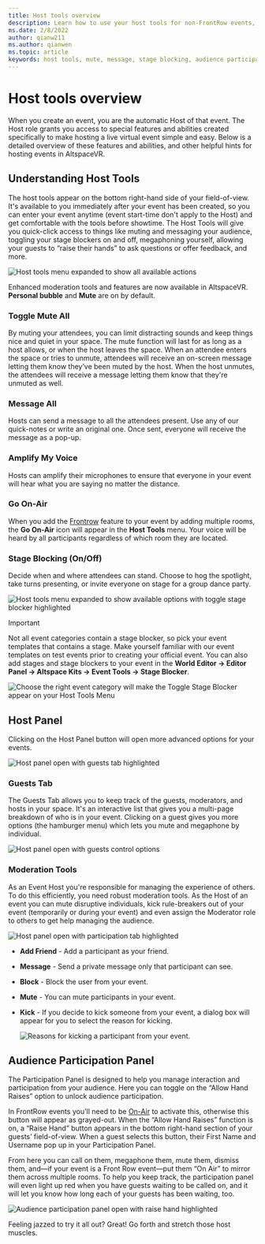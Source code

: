 ```yaml
---
title: Host tools overview
description: Learn how to use your host tools for non-FrontRow events, including muting, messaging, and moderating.
ms.date: 2/8/2022
author: qianw211
ms.author: qianwen
ms.topic: article
keywords: host tools, mute, message, stage blocking, audience participation
---
```


# Host tools overview

When you create an event, you are the automatic Host of that event. The Host role grants you access to special features and abilities created specifically to make hosting a live virtual event simple and easy. Below is a detailed overview of these features and abilities, and other helpful hints for hosting events in AltspaceVR.

## Understanding Host Tools

The host tools appear on the bottom right-hand side of your field-of-view. It's available to you immediately after your event has been created, so you can enter your event anytime (event start-time don't apply to the Host) and get comfortable with the tools before showtime. The Host Tools will give you quick-click access to things like muting and messaging your audience, toggling your stage blockers on and off, megaphoning yourself, allowing your guests to “raise their hands” to ask questions or offer feedback, and more.

![Host tools menu expanded to show all available actions](images/host-tools-img-01.png) 

Enhanced moderation tools and features are now available in AltspaceVR.  **Personal bubble** and **Mute** are on by default.

### Toggle Mute All

By muting your attendees, you can limit distracting sounds and keep things nice and quiet in your space. The mute function will last for as long as a host allows, or when the host leaves the space. When an attendee enters the space or tries to unmute, attendees will receive an on-screen message letting them know they’ve been muted by the host. When the host unmutes, the attendees will receive a message letting them know that they're unmuted as well.

### Message All

Hosts can send a message to all the attendees present. Use any of our quick-notes or write an original one. Once sent, everyone will receive the message as a pop-up.

### Amplify My Voice

Hosts can amplify their microphones to ensure that everyone in your event will hear what you are saying no matter the distance.

### Go On-Air

When you add the [Frontrow](../faqs/scaling-audiences.md) feature to your event by adding multiple rooms, the **Go On-Air** icon will appear in the **Host Tools** menu.  Your voice will be heard by all participants regardless of which room they are located.

### Stage Blocking (On/Off)

Decide when and where attendees can stand. Choose to hog the spotlight, take turns presenting, or invite everyone on stage for a group dance party.

![Host tools menu expanded to show available options with toggle stage blocker highlighted](images/host-tools-img-02.png)

> [!IMPORTANT]
> Not all event categories contain a stage blocker, so pick your event templates that contains a stage. Make yourself familiar with our event templates on test events prior to creating your official event. You can also add stages and stage blockers to your event in the **World Editor -> Editor Panel -> Altspace Kits -> Event Tools -> Stage Blocker**.

![Choose the right event category will make the Toggle Stage Blocker appear on your **Host Tools** Menu](images/events-category.png)

## Host Panel

Clicking on the Host Panel button will open more advanced options for your events.

![Host panel open with guests tab highlighted](images/host-panel-details.png)

### Guests Tab

The Guests Tab allows you to keep track of the guests, moderators, and hosts in your space. It's an interactive list that gives you a multi-page breakdown of who is in your event. Clicking on a guest gives you more options (the hamburger menu) which lets you mute and megaphone by individual.

![Host panel open with guests control options](images/host-panel-guests-details.png)

### Moderation Tools

As an Event Host you're responsible for managing the experience of others. To do this efficiently, you need robust moderation tools. As the Host of an event you can mute disruptive individuals, kick rule-breakers out of your event (temporarily or during your event) and even assign the Moderator role to others to get help managing the audience.

![Host panel open with participation tab highlighted](images/moderation-tools.png)

* **Add Friend** - Add a participant as your friend.
* **Message** - Send a private message only that participant can see.
* **Block** - Block the user from your event.
* **Mute** - You can mute participants in your event.
* **Kick** - If you decide to kick someone from your event, a dialog box will appear for you to select the reason for kicking.

    ![Reasons for kicking a participant from your event.](images/kick-reasons.png)

## Audience Participation Panel

The Participation Panel is designed to help you manage interaction and participation from your audience. Here you can toggle on the “Allow Hand Raises” option to unlock audience participation. 

In FrontRow events you'll need to be [On-Air](#go-on-air) to activate this, otherwise this button will appear as grayed-out. When the “Allow Hand Raises” function is on, a “Raise Hand” button appears in the bottom right-hand section of your guests’ field-of-view. When a guest selects this button, their First Name and Username pop up in your Participation Panel. 

From here you can call on them, megaphone them, mute them, dismiss them, and—if your event is a Front Row event—put them “On Air” to mirror them across multiple rooms. To help you keep track, the participation panel will even light up red when you have guests waiting to be called on, and it will let you know how long each of your guests has been waiting, too.
 
![Audience participation panel open with raise hand highlighted](images/host-tools-img-05.png)

Feeling jazzed to try it all out? Great! Go forth and stretch those host muscles.